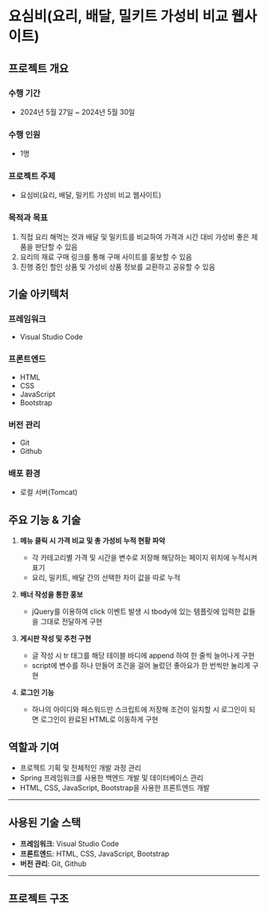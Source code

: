 # 요심비(요리, 배달, 밀키트 가성비 비교 웹사이트)

## 프로젝트 개요

### 수행 기간
- 2024년 5월 27일 ~ 2024년 5월 30일

### 수행 인원
- 1명

### 프로젝트 주제
- 요심비(요리, 배달, 밀키트 가성비 비교 웹사이트)

### 목적과 목표
1. 직접 요리 해먹는 것과 배달 및 밀키트를 비교하여 가격과 시간 대비 가성비 좋은 제품을 판단할 수 있음
2. 요리의 재료 구매 링크를 통해 구매 사이트를 홍보할 수 있음
3. 진행 중인 할인 상품 및 가성비 상품 정보를 교환하고 공유할 수 있음

## 기술 아키텍처

### 프레임워크
- Visual Studio Code

### 프론트엔드
- HTML
- CSS
- JavaScript
- Bootstrap

### 버전 관리
- Git
- Github

### 배포 환경
- 로컬 서버(Tomcat)

## 주요 기능 & 기술

1. **메뉴 클릭 시 가격 비교 및 총 가성비 누적 현황 파악**
    - 각 카테고리별 가격 및 시간을 변수로 저장해 해당하는 페이지 위치에 누적시켜 표기
    - 요리, 밀키트, 배달 간의 선택한 차이 값을 따로 누적

2. **배너 작성을 통한 홍보**
    - jQuery를 이용하여 click 이벤트 발생 시 tbody에 있는 템플릿에 입력한 값들을 그대로 전달하게 구현

3. **게시판 작성 및 추천 구현**
    - 글 작성 시 tr 태그를 해당 테이블 바디에 append 하여 한 줄씩 늘어나게 구현
    - script에 변수를 하나 만들어 조건을 걸어 눌렀던 좋아요가 한 번씩만 눌리게 구현

4. **로그인 기능**
    - 하나의 아이디와 패스워드만 스크립트에 저장해 조건이 일치할 시 로그인이 되면 로그인이 완료된 HTML로 이동하게 구현

## 역할과 기여

- 프로젝트 기획 및 전체적인 개발 과정 관리
- Spring 프레임워크를 사용한 백엔드 개발 및 데이터베이스 관리
- HTML, CSS, JavaScript, Bootstrap을 사용한 프론트엔드 개발

---

## 사용된 기술 스택
- **프레임워크**: Visual Studio Code
- **프론트엔드**: HTML, CSS, JavaScript, Bootstrap
- **버전 관리**: Git, Github

---

## 프로젝트 구조
